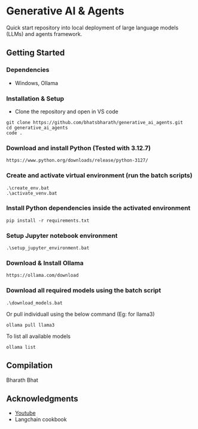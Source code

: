 # Generative AI & Agents

Quick start repository into local deployment of large language models (LLMs) and agents framework.

## Getting Started

### Dependencies

* Windows, Ollama

### Installation & Setup
* Clone the repository and open in VS code
```
git clone https://github.com/bhatsbharath/generative_ai_agents.git
cd generative_ai_agents
code .
```

### Download and install Python (Tested with 3.12.7)
```
https://www.python.org/downloads/release/python-3127/
```

### Create and activate virtual environment (run the batch scripts)
```
.\create_env.bat
.\activate_venv.bat
```

### Install Python dependencies inside the activated environment
```
pip install -r requirements.txt
```

### Setup Jupyter notebook environment
```
.\setup_jupyter_environment.bat
```

### Download & Install Ollama
```
https://ollama.com/download
```

### Download all required models using the batch script
```
.\download_models.bat
```
Or pull individuall using the below command (Eg: for llama3)
```
ollama pull llama3
```
To list all available models
```
ollama list
```


## Compilation
 Bharath Bhat


## Acknowledgments
* [Youtube](https://www.youtube.com/watch?v=eV-zVWClcj0&list=PLp01ObP3udmq2quR-RfrX4zNut_t_kNot&index=22)
* Langchain cookbook
